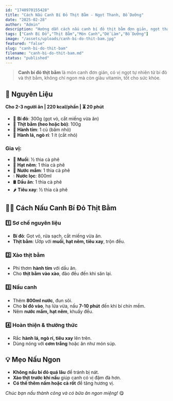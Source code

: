 ```yaml
---
id: "1740970155428"
title: "Cách Nấu Canh Bí Đỏ Thịt Bằm - Ngọt Thanh, Bổ Dưỡng"
date: "2025-02-28"
author: "Admin"
description: "Hướng dẫn cách nấu canh bí đỏ thịt bằm đơn giản, ngọt thanh, giàu dinh dưỡng, thích hợp cho bữa cơm gia đình."
tags: ["Canh Bí Đỏ","Thịt Bằm","Món Canh","Dễ Làm","Bổ Dưỡng"]
image: "/assets/uploads/canh-bi-do-thit-bam.jpg"
featured: "false"
slug: "canh-bi-do-thit-bam"
filename: "canh-bi-do-thit-bam.md"
status: "published"
---
```

> **Canh bí đỏ thịt bằm** là món canh đơn giản, có vị ngọt tự nhiên từ bí đỏ và thịt bằm, không chỉ ngon mà còn giàu vitamin, tốt cho sức khỏe.

## 🛒 **Nguyên Liệu**  
**Cho 2-3 người ăn | 220 kcal/phần | ⏳ 20 phút**  

- 🎃 **Bí đỏ**: 300g (gọt vỏ, cắt miếng vừa ăn)  
- 🥩 **Thịt bằm (heo hoặc bò)**: 100g  
- 🧅 **Hành tím**: 1 củ (băm nhỏ)  
- 🌿 **Hành lá, ngò rí**: 1 ít (cắt nhỏ)  

### Gia vị:  
- 🧂 **Muối**: ½ thìa cà phê  
- 🍚 **Hạt nêm**: 1 thìa cà phê  
- 🥄 **Nước mắm**: 1 thìa cà phê  
- 💧 **Nước lọc**: 800ml  
- 🛢️ **Dầu ăn**: 1 thìa cà phê  
- 🌶️ **Tiêu xay**: ½ thìa cà phê  

## 👩‍🍳 **Cách Nấu Canh Bí Đỏ Thịt Bằm**  

### 1️⃣ **Sơ chế nguyên liệu**  
- **Bí đỏ**: Gọt vỏ, rửa sạch, cắt miếng vừa ăn.  
- **Thịt bằm**: Ướp với **muối, hạt nêm, tiêu xay**, trộn đều.  

### 2️⃣ **Xào thịt bằm**  
- Phi thơm **hành tím** với dầu ăn.  
- Cho **thịt bằm vào xào**, đảo đều đến khi săn lại.  

### 3️⃣ **Nấu canh**  
- Thêm **800ml nước**, đun sôi.  
- Cho **bí đỏ vào**, hạ lửa vừa, nấu **7-10 phút** đến khi bí chín mềm.  
- Nêm **nước mắm, hạt nêm**, khuấy đều.  

### 4️⃣ **Hoàn thiện & thưởng thức**  
- Rắc **hành lá, ngò rí, tiêu xay** lên trên.  
- Dùng nóng với **cơm trắng** hoặc ăn như món súp.  

## 💡 **Mẹo Nấu Ngon**  
- **Không nấu bí đỏ quá lâu** để tránh bị nát.  
- **Xào thịt trước khi nấu** giúp canh có vị đậm đà hơn.  
- **Có thể thêm nấm hoặc cà rốt** để tăng hương vị.  

*Chúc bạn nấu thành công và có bữa ăn ngon miệng!* 😋